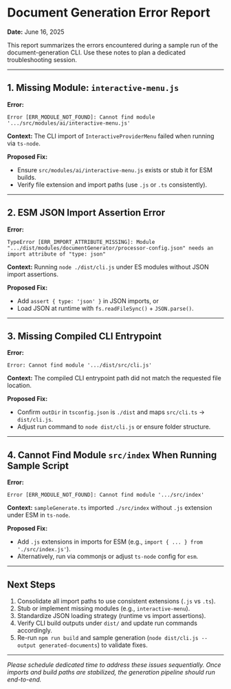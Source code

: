 # Document Generation Error Report

**Date:** June 16, 2025

This report summarizes the errors encountered during a sample run of the document-generation CLI. Use these notes to plan a dedicated troubleshooting session.

---

## 1. Missing Module: `interactive-menu.js`

**Error:**
```
Error [ERR_MODULE_NOT_FOUND]: Cannot find module '.../src/modules/ai/interactive-menu.js'
```
**Context:** The CLI import of `InteractiveProviderMenu` failed when running via `ts-node`.

**Proposed Fix:**
- Ensure `src/modules/ai/interactive-menu.js` exists or stub it for ESM builds.
- Verify file extension and import paths (use `.js` or `.ts` consistently).

---

## 2. ESM JSON Import Assertion Error

**Error:**
```
TypeError [ERR_IMPORT_ATTRIBUTE_MISSING]: Module ".../dist/modules/documentGenerator/processor-config.json" needs an import attribute of "type: json"
```
**Context:** Running `node ./dist/cli.js` under ES modules without JSON import assertions.

**Proposed Fix:**
- Add `assert { type: 'json' }` in JSON imports, or
- Load JSON at runtime with `fs.readFileSync()` + `JSON.parse()`.

---

## 3. Missing Compiled CLI Entrypoint

**Error:**
```
Error: Cannot find module '.../dist/src/cli.js'
```
**Context:** The compiled CLI entrypoint path did not match the requested file location.

**Proposed Fix:**
- Confirm `outDir` in `tsconfig.json` is `./dist` and maps `src/cli.ts` → `dist/cli.js`.
- Adjust run command to `node dist/cli.js` or ensure folder structure.

---

## 4. Cannot Find Module `src/index` When Running Sample Script

**Error:**
```
Error [ERR_MODULE_NOT_FOUND]: Cannot find module '.../src/index'
```
**Context:** `sampleGenerate.ts` imported `./src/index` without `.js` extension under ESM in `ts-node`.

**Proposed Fix:**
- Add `.js` extensions in imports for ESM (e.g., `import { ... } from './src/index.js'`).
- Alternatively, run via commonjs or adjust `ts-node` config for `esm`.

---

## Next Steps
1. Consolidate all import paths to use consistent extensions (`.js` vs `.ts`).
2. Stub or implement missing modules (e.g., `interactive-menu`).
3. Standardize JSON loading strategy (runtime vs import assertions).
4. Verify CLI build outputs under `dist/` and update run commands accordingly.
5. Re-run `npm run build` and sample generation (`node dist/cli.js --output generated-documents`) to validate fixes.

---

_Please schedule dedicated time to address these issues sequentially. Once imports and build paths are stabilized, the generation pipeline should run end-to-end._
